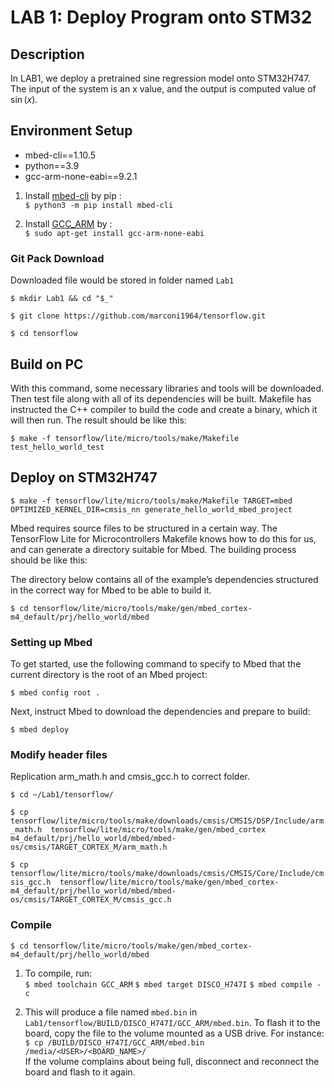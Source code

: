 # LAB 1: Deploy Program onto STM32
## Description
In LAB1, we deploy a pretrained sine regression model onto STM32H747. The input of the system is an x value, and the output is computed value of $\sin(x)$.

## Environment Setup
- mbed-cli==1.10.5
- python==3.9
- gcc-arm-none-eabi==9.2.1

1. Install [mbed-cli](https://os.mbed.com/docs/mbed-os/v6.15/build-tools/install-and-set-up.html) by pip :\
`$ python3 -m pip install mbed-cli`

2. Install [GCC_ARM](https://developer.arm.com/tools-and-software/open-source-software/developer-tools/gnu-toolchain/downloads) by :\
`$ sudo apt-get install gcc-arm-none-eabi`

### Git Pack Download
Downloaded file would be stored in folder named `Lab1`

`$ mkdir Lab1 && cd "$_"`

`$ git clone https://github.com/marconi1964/tensorflow.git`

`$ cd tensorflow`


## Build on PC
With this command, some necessary libraries and tools will be downloaded. Then test file along with all of its dependencies will be built. Makefile has instructed the C++ compiler to build the code and create a binary, which it will then run. The result should be like this:
    
`$ make -f tensorflow/lite/micro/tools/make/Makefile test_hello_world_test`

<!--
![](https://i.imgur.com/56qXKtP.png)
-->

## Deploy on STM32H747
`$ make -f tensorflow/lite/micro/tools/make/Makefile TARGET=mbed OPTIMIZED_KERNEL_DIR=cmsis_nn generate_hello_world_mbed_project`

Mbed requires source files to be structured in a certain way. The TensorFlow Lite for Microcontrollers Makefile knows how to do this for us, and can generate a directory suitable for Mbed. The building process should be like this:

<!--
![](https://i.imgur.com/tENEHNF.png)
-->
The directory below contains all of the example’s dependencies structured in the correct way for Mbed to be able to build it.

`$ cd tensorflow/lite/micro/tools/make/gen/mbed_cortex-m4_default/prj/hello_world/mbed`



### Setting up Mbed
To get started, use the following command to specify to Mbed that the current directory is the root of an Mbed project:

`$ mbed config root .`
    
Next, instruct Mbed to download the dependencies and prepare to build:

`$ mbed deploy`

<!--
### Modify Mbed Configuration

By default, Mbed will build the project using C++ 98. However, TensorFlow Lite requires C++ 11. Run the following Python snippet to modify the Mbed configuration files so that it uses C++ 11. You should put `modify.py` in `tensorflow/lite/micro/tools/make/gen/mbed_cortex-m4_default/prj/hello_world/mbed` and enter the command:

`$ python3 modify.py`
-->

### Modify header files

Replication arm_math.h and cmsis_gcc.h to correct folder.

`$ cd ~/Lab1/tensorflow/`

`$ cp tensorflow/lite/micro/tools/make/downloads/cmsis/CMSIS/DSP/Include/arm_math.h  tensorflow/lite/micro/tools/make/gen/mbed_cortex m4_default/prj/hello_world/mbed/mbed-os/cmsis/TARGET_CORTEX_M/arm_math.h`

`$ cp tensorflow/lite/micro/tools/make/downloads/cmsis/CMSIS/Core/Include/cmsis_gcc.h  tensorflow/lite/micro/tools/make/gen/mbed_cortex-m4_default/prj/hello_world/mbed/mbed-os/cmsis/TARGET_CORTEX_M/cmsis_gcc.h`


### Compile 

`$ cd tensorflow/lite/micro/tools/make/gen/mbed_cortex-m4_default/prj/hello_world/mbed`

1. To compile, run:\
`$ mbed toolchain GCC_ARM`
`$ mbed target DISCO_H747I`
`$ mbed compile -c`

2. This will produce a file named `mbed.bin` in `Lab1/tensorflow/BUILD/DISCO_H747I/GCC_ARM/mbed.bin`. To flash it to the board, copy the file to the volume mounted as a USB drive. For instance:\
`$ cp /BUILD/DISCO_H747I/GCC_ARM/mbed.bin /media/<USER>/<BOARD_NAME>/`\
If the volume complains about being full, disconnect and reconnect the board and flash to it again.






